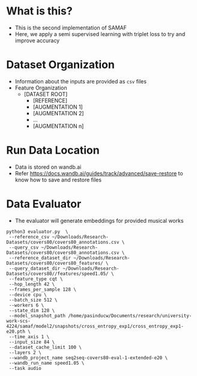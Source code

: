# What is this?

- This is the second implementation of SAMAF
- Here, we apply a semi supervised learning with triplet loss to try and improve accuracy


# Dataset Organization

- Information about the inputs are provided as `csv` files
- Feature Organization
  - [DATASET ROOT]
    - [REFERENCE]
    - [AUGMENTATION 1]
    - [AUGMENTATION 2]
    - ...
    - [AUGMENTATION n]


# Run Data Location

- Data is stored on wandb.ai
- Refer https://docs.wandb.ai/guides/track/advanced/save-restore to know how to save and restore files


# Data Evaluator

- The evaluator will generate embeddings for provided musical works

```
python3 evaluator.py  \
 --reference_csv ~/Downloads/Research-Datasets/covers80/covers80_annotations.csv \
 --query_csv ~/Downloads/Research-Datasets/covers80/covers80_annotations.csv \
 --reference_dataset_dir ~/Downloads/Research-Datasets/covers80/covers80_features/ \
 --query_dataset_dir ~/Downloads/Research-Datasets/covers80//features/speed1.05/ \
 --feature_type cqt \
 --hop_length 42 \
 --frames_per_sample 128 \
 --device cpu \
 --batch_size 512 \
 --workers 6 \
 --state_dim 128 \
 --model_snapshot_path /home/pasinducw/Documents/research/university-work-scs-4224/samaf/model2/snapshots/cross_entropy_exp1/cross_entropy_exp1-e20.pth \
 --time_axis 1 \
 --input_size 84 \
 --dataset_cache_limit 100 \
 --layers 2 \
 --wandb_project_name seq2seq-covers80-eval-1-extended-e20 \
 --wandb_run_name speed1.05 \
 --task audio
 ```